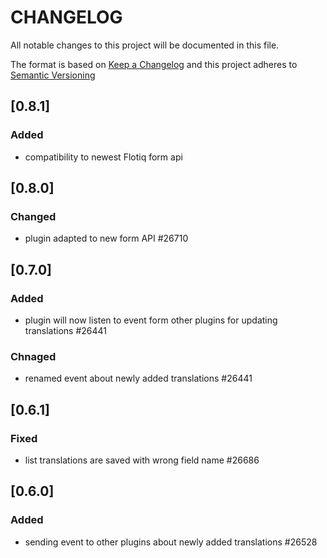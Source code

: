 # CHANGELOG

All notable changes to this project will be documented in this file.

The format is based on [Keep a Changelog](https://keepachangelog.com/en/1.0.0/)
and this project adheres to [Semantic Versioning](https://semver.org/spec/v2.0.0.html)

## [0.8.1]
### Added
* compatibility to newest Flotiq form api

## [0.8.0]
### Changed
* plugin adapted to new form API #26710

## [0.7.0]
### Added
* plugin will now listen to event form other plugins for updating translations #26441

### Chnaged
* renamed event about newly added translations #26441

## [0.6.1]
### Fixed
* list translations are saved with wrong field name #26686

## [0.6.0]
### Added
* sending event to other plugins about newly added translations #26528